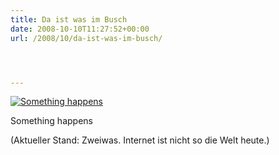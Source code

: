 ```yaml
---
title: Da ist was im Busch
date: 2008-10-10T11:27:52+00:00
url: /2008/10/da-ist-was-im-busch/




---
```

<div class="flickr">
  <a href="http://www.flickr.com/photos/schreibblogade/2930667198/" title="Something happens"><img src="//farm4.static.flickr.com/3052/2930667198_79bf59a7e2.jpg" alt="Something happens" /></a></p>

  <p>
    Something happens
  </p>
</div>

(Aktueller Stand: Zweiwas. Internet ist nicht so die Welt heute.)
